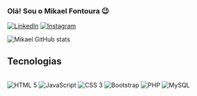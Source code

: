 ### Olá! Sou o Mikael Fontoura 😉
[![LinkedIn](https://img.shields.io/badge/LinkedIn-0077B5?style=for-the-badge&logo=linkedin&logoColor=white
)]()
[![Instagram](https://img.shields.io/badge/Instagram-E4405F?style=for-the-badge&logo=instagram&logoColor=white)]()

![Mikael GitHub stats](https://github-readme-stats.vercel.app/api?username=mika-font&show_icons=true&theme=tokyonight)
## 
## Tecnologias
<div style="display: inline-block"></br>
    <img style="aling: center" alt="HTML 5" src="https://img.shields.io/badge/HTML5-E34F26?style=for-the-badge&logo=html5&logoColor=white">
    <img style="aling: center" alt="JavaScript" src="https://img.shields.io/badge/JavaScript-323330?style=for-the-badge&logo=javascript&logoColor=F7DF1E">
    <img style="aling: center" alt="CSS 3" src="https://img.shields.io/badge/CSS3-1572B6?style=for-the-badge&logo=css3&logoColor=white">
    <img style="aling: center" alt="Bootstrap" src="https://img.shields.io/badge/Bootstrap-563D7C?style=for-the-badge&logo=bootstrap&logoColor=white">
    <img style="aling: center" alt="PHP" src="https://img.shields.io/badge/PHP-777BB4?style=for-the-badge&logo=php&logoColor=white">
    <img style="aling: center" alt="MySQL" src="https://img.shields.io/badge/MySQL-00000F?style=for-the-badge&logo=mysql&logoColor=white">
</div>
